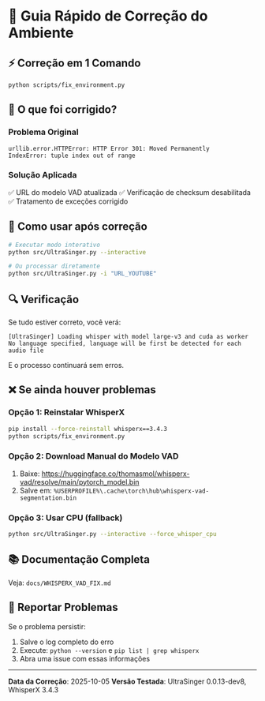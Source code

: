 # 🔧 Guia Rápido de Correção do Ambiente

## ⚡ Correção em 1 Comando

```bash
python scripts/fix_environment.py
```

## 📝 O que foi corrigido?

### Problema Original
```
urllib.error.HTTPError: HTTP Error 301: Moved Permanently
IndexError: tuple index out of range
```

### Solução Aplicada
✅ URL do modelo VAD atualizada
✅ Verificação de checksum desabilitada
✅ Tratamento de exceções corrigido

## 🚀 Como usar após correção

```bash
# Executar modo interativo
python src/UltraSinger.py --interactive

# Ou processar diretamente
python src/UltraSinger.py -i "URL_YOUTUBE"
```

## 🔍 Verificação

Se tudo estiver correto, você verá:

```
[UltraSinger] Loading whisper with model large-v3 and cuda as worker
No language specified, language will be first be detected for each audio file
```

E o processo continuará sem erros.

## ❌ Se ainda houver problemas

### Opção 1: Reinstalar WhisperX
```bash
pip install --force-reinstall whisperx==3.4.3
python scripts/fix_environment.py
```

### Opção 2: Download Manual do Modelo VAD
1. Baixe: https://huggingface.co/thomasmol/whisperx-vad/resolve/main/pytorch_model.bin
2. Salve em: `%USERPROFILE%\.cache\torch\hub\whisperx-vad-segmentation.bin`

### Opção 3: Usar CPU (fallback)
```bash
python src/UltraSinger.py --interactive --force_whisper_cpu
```

## 📚 Documentação Completa

Veja: `docs/WHISPERX_VAD_FIX.md`

## 🐛 Reportar Problemas

Se o problema persistir:
1. Salve o log completo do erro
2. Execute: `python --version` e `pip list | grep whisperx`
3. Abra uma issue com essas informações

---

**Data da Correção**: 2025-10-05
**Versão Testada**: UltraSinger 0.0.13-dev8, WhisperX 3.4.3
